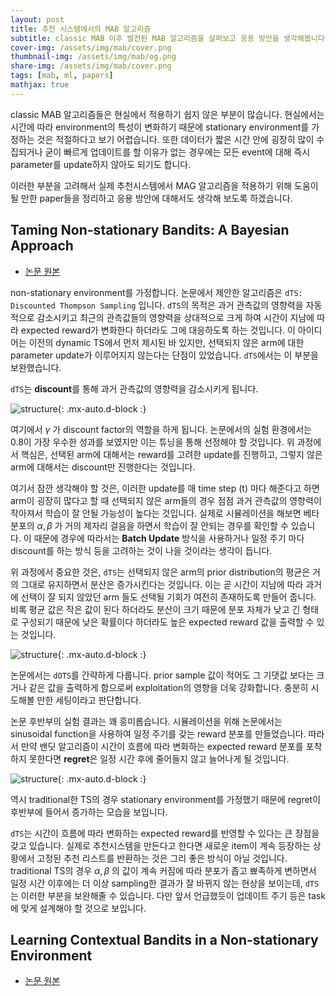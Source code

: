 ```yaml
---
layout: post
title: 추천 시스템에서의 MAB 알고리즘
subtitle: classic MAB 이후 발전된 MAB 알고리즘을 살펴보고 응용 방안을 생각해봅니다.
cover-img: /assets/img/mab/cover.png
thumbnail-img: /assets/img/mab/og.png
share-img: /assets/img/mab/cover.png
tags: [mab, ml, papers]
mathjax: true
---
```


classic MAB 알고리즘들은 현실에서 적용하기 쉽지 않은 부분이 많습니다. 현실에서는 시간에 따라 environment의 특성이 변화하기 때문에 stationary environment를 가정하는 것은 적절하다고 보기 어렵습니다. 또한 데이터가 짧은 시간 안에 굉장히 많이 수집되거나 굳이 빠르게 업데이트를 할 이유가 없는 경우에는 모든 event에 대해 즉시 parameter를 update하지 않아도 되기도 합니다.  

이러한 부분을 고려해서 실제 추천시스템에서 MAG 알고리즘을 적용하기 위해 도움이 될 만한 paper들을 정리하고 응용 방안에 대해서도 생각해 보도록 하겠습니다.  

## Taming Non-stationary Bandits: A Bayesian Approach  
- [논문 원본](https://arxiv.org/abs/1707.09727)  

non-stationary environment를 가정합니다. 논문에서 제안한 알고리즘은 `dTS: Discounted Thompson Sampling` 입니다. `dTS`의 목적은 과거 관측값의 영향력을 자동적으로 감소시키고 최근의 관측값들의 영향력을 상대적으로 크게 하여 시간이 지남에 따라 expected reward가 변화한다 하더라도 그에 대응하도록 하는 것입니다. 이 아이디어는 이전의 dynamic TS에서 먼저 제시된 바 있지만, 선택되지 않은 arm에 대한 parameter update가 이루어지지 않는다는 단점이 있었습니다. `dTS`에서는 이 부분을 보완했습니다.  

`dTS`는 **discount**를 통해 과거 관측값의 영향력을 감소시키게 됩니다.

![structure](/assets/img/map/dts1.PNG){: .mx-auto.d-block :}

여기에서 $\gamma$ 가 discount factor의 역할을 하게 됩니다. 논문에서의 실험 환경에서는 0.8이 가장 우수한 성과를 보였지만 이는 튜닝을 통해 선정해야 할 것입니다. 위 과정에서 핵심은, 선택된 arm에 대해서는 reward를 고려한 update를 진행하고, 그렇지 않은 arm에 대해서는 discount만 진행한다는 것입니다.  

여기서 잠깐 생각해야 할 것은, 이러한 update를 매 time step (t) 마다 해준다고 하면 arm이 굉장히 많다고 할 때 선택되지 않은 arm들의 경우 점점 과거 관측값의 영향력이 작아져서 학습이 잘 안될 가능성이 높다는 것입니다. 실제로 시뮬레이션을 해보면 베타 분포의 $\alpha, \beta$ 가 거의 제자리 걸음을 하면서 학습이 잘 안되는 경우를 확인할 수 있습니다. 이 때문에 경우에 따라서는 **Batch Update** 방식을 사용하거나 일정 주기 마다 discount를 하는 방식 등을 고려하는 것이 나을 것이라는 생각이 듭니다.  

위 과정에서 중요한 것은, `dTS`는 선택되지 않은 arm의 prior distribution의 평균은 거의 그대로 유지하면서 분산은 증가시킨다는 것입니다. 이는 곧 시간이 지남에 따라 과거에 선택이 잘 되지 않았던 arm 들도 선택될 기회가 여전히 존재하도록 만들어 줍니다. 비록 평균 값은 작은 값이 된다 하더라도 분산이 크기 때문에 분포 자체가 낮고 긴 형태로 구성되기 때문에 낮은 확률이다 하더라도 높은 expected reward 값을 출력할 수 있는 것입니다.  

![structure](/assets/img/map/dts2.PNG){: .mx-auto.d-block :}

논문에서는 `dOTS`를 간략하게 다룹니다. prior sample 값이 적어도 그 기댓값 보다는 크거나 같은 값을 출력하게 함으로써 exploitation의 영향을 더욱 강화합니다. 충분히 시도해볼 만한 세팅이라고 판단합니다.  

논문 후반부의 실험 결과는 꽤 흥미롭습니다. 시뮬레이션을 위해 논문에서는 sinusoidal function을 사용하여 일정 주기를 갖는 reward 분포를 만들었습니다. 따라서 만약 밴딧 알고리즘이 시간이 흐름에 따라 변화하는 expected reward 분포를 포착하지 못한다면 **regret**은 일정 시간 후에 줄어들지 않고 늘어나게 될 것입니다.  

![structure](/assets/img/map/dts3.PNG){: .mx-auto.d-block :}

역시 traditional한 TS의 경우 stationary environment를 가정했기 때문에 regret이 후반부에 들어서 증가하는 모습을 보입니다.  

`dTS`는 시간이 흐름에 따라 변화하는 expected reward를 반영할 수 있다는 큰 장점을 갖고 있습니다. 실제로 추천시스템을 만든다고 한다면 새로운 item이 계속 등장하는 상황에서 고정된 추천 리스트를 반환하는 것은 그리 좋은 방식이 아닐 것입니다. traditional TS의 경우 $\alpha, \beta$ 의 값이 계속 커짐에 따라 분포가 좁고 뾰족하게 변하면서 일정 시간 이후에는 더 이상 sampling한 결과가 잘 바뀌지 않는 현상을 보이는데, `dTS`는 이러한 부분을 보완해줄 수 있습니다. 다만 앞서 언급했듯이 업데이트 주기 등은 task에 맞게 설계해야 할 것으로 보입니다.  


## Learning Contextual Bandits in a Non-stationary Environment  
- [논문 원본](https://dl.acm.org/doi/10.1145/3209978.3210051)  



